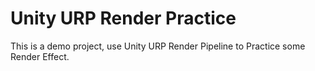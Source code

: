 # Unity URP Render Practice

This is a demo project, use Unity URP Render Pipeline to Practice some Render Effect.